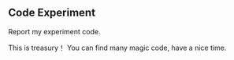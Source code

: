 Code Experiment
-----

Report my experiment code.

This is treasury！ You can find many magic code, have a nice time.
